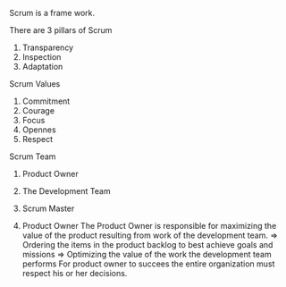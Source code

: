 Scrum is a frame work.

There are 3 pillars of Scrum
1. Transparency
2. Inspection
3. Adaptation

Scrum Values
1. Commitment
2. Courage
3. Focus
4. Opennes
5. Respect

Scrum Team
1. Product Owner
2. The Development Team
3. Scrum Master

1. Product Owner
The Product Owner is responsible for maximizing
the value of the product resulting from work of the
development team.
=> Ordering the items in the product backlog to best
   achieve goals and missions
=> Optimizing the value of the work the development
   team performs
For product owner to succees the entire organization 
must respect his or her decisions. 
